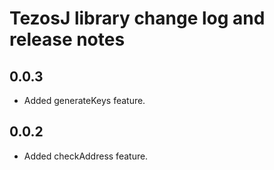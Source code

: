 TezosJ library change log and release notes
================================================

0.0.3
-----
* Added generateKeys feature.

0.0.2
-----
* Added checkAddress feature.
